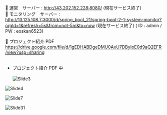 🎯 運営　サーバー : http://43.202.152.228:8080/ (現在サービス終了) <br>
🎯 モニタリング　サーバー : http://13.125.108.7:3000/d/spring_boot_21/spring-boot-2-1-system-monitor?orgId=1&refresh=5s&from=not-5m&to=now (現在サービス終了)  ( ID : admin /  PW : eoskan6523)


📓 プロジェクト紹介 PDF https://drive.google.com/file/d/1gEDHABDgeDMU0AxU7DByIoE0d9aQ2EFR/view?usp=sharing<br><br>

 - プロジェクト紹介 PDF 中 <br><br>
![Slide3](https://github.com/jinyoungkimm/Missing_Animal/assets/100742333/808a6caa-6065-40a7-b815-317c35038961)


![Slide4](https://github.com/jinyoungkimm/Missing_Animal/assets/100742333/3f0cacb1-8d27-4ac2-87c5-ec7e3e8ace9f)


![Slide7](https://github.com/jinyoungkimm/Missing_Animal/assets/100742333/c165bd60-fca4-4a1e-9316-e81aacfb34f0)


![Slide31](https://github.com/jinyoungkimm/Missing_Animal/assets/100742333/e27d89d9-ce0b-4abe-8a9c-d6e2762b62b0)






